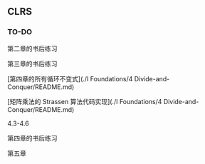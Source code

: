 ## CLRS  

### TO-DO  

第二章的书后练习

第三章的书后练习

[第四章的所有循环不变式](./I Foundations/4 Divide-and-Conquer/README.md)  

[矩阵乘法的 Strassen 算法代码实现](./I Foundations/4 Divide-and-Conquer/README.md)

4.3-4.6

第四章的书后练习

第五章